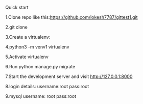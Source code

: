 Quick start


1.Clone repo like this:https://github.com/lokesh7787/gittest1.git

2.git clone

3.Create a virtualenv:

4.python3 -m venv1 virtualenv

5.Activate virtualenv

6.Run python manage.py migrate

7.Start the development server and visit http://127.0.0.1:8000

8.login details: username:root pass:root

9.mysql username: root pass:root
